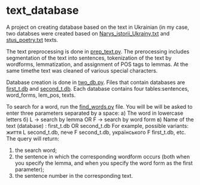 # text_database
A project on creating database based on the text in Ukrainian (in my case, two databses were created based on [Narys_istorii_Ukrainy.txt](https://github.com/botvyns/text_database/blob/main/Narys_istorii_Ukrainy.txt)
and [stus_poetry.txt](https://github.com/botvyns/text_database/blob/main/stus_poetry.txt) texts. 

The text preprocessing is done in [prep_text.py](https://github.com/botvyns/text_database/blob/main/prep_text.py). The prerocessing includes segmentation of the text into sentences, tokenization of the text by
wordforms, lemmatization, and assignment of POS tags to lemmas. At the same timethe text was cleaned of various special characters.

Database creation is done in [two_db.py](https://github.com/botvyns/text_database/blob/main/two_db.py). Files that contain databases are [first_t.db](https://github.com/botvyns/text_database/blob/main/first_t.db) and
[second_t.db](https://github.com/botvyns/text_database/blob/main/second_t.db). Each database contains four tables:sentences, word_forms, lem_pos, texts.

To search for a word, run the [find_words.py](https://github.com/botvyns/text_database/blob/main/find_words.py) file. 
You will be will be asked to enter three parameters separated by a space:
а) The word in lowercase letters
б) L -> search by lemma OR F -> search by word form
в) Name of the text (database) : first_t.db OR second_t.db
For example, possible variants: життя L second_t.db, пече F
second_t.db, українського F first_t.db, etc.
The query will return:

1) the search word;
2) the sentence in which the corresponding wordform occurs (both when
you specify the lemma, and when you specify the word form as the first
parameter);
3) the sentence number in the corresponding text.
